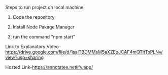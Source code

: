 Steps to run project on local machine
1) Code the repository

2) Install Node Pakage Manager

3) run the command "npm start"


Link to Explanatory Video- https://drive.google.com/file/d/1salTBDMMsM5aXZEoJCAF4mQTltToPLNv/view?usp=sharing

Hosted Link-https://annotatee.netlify.app/

